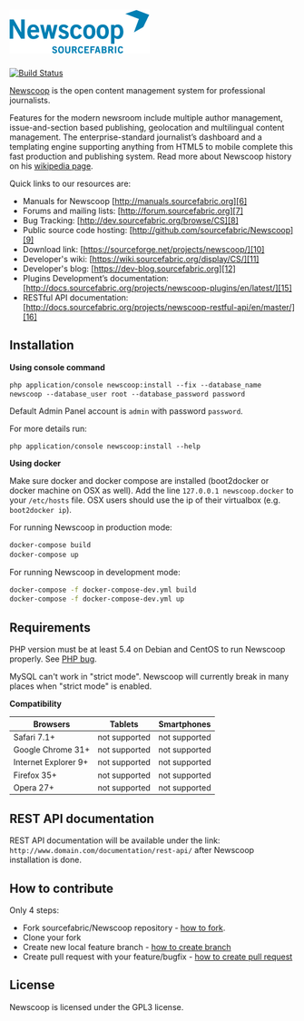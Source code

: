 <a href="http://www.sourcefabric.org/en/newscoop/">![Logo](newscoop/admin-style/images/newscoop_logo_big.png)
===
[![Build Status](https://travis-ci.org/sourcefabric/Newscoop.svg?branch=master)](https://travis-ci.org/sourcefabric/Newscoop)

[Newscoop][1] is the open content management system for professional journalists.

Features for the modern newsroom include multiple author management, issue-and-section based publishing, geolocation and multilingual content management. The enterprise-standard journalist’s dashboard and a templating engine supporting anything from HTML5 to mobile complete this fast production and publishing system. Read more about Newscoop history on his [wikipedia page][5].

Quick links to our resources are:

* Manuals for Newscoop [http://manuals.sourcefabric.org][6]
* Forums and mailing lists: [http://forum.sourcefabric.org][7]
* Bug Tracking: [http://dev.sourcefabric.org/browse/CS][8]
* Public source code hosting: [http://github.com/sourcefabric/Newscoop][9]
* Download link: [https://sourceforge.net/projects/newscoop/][10]
* Developer's wiki: [https://wiki.sourcefabric.org/display/CS/][11]
* Developer's blog: [https://dev-blog.sourcefabric.org][12]
* Plugins Development’s documentation: [http://docs.sourcefabric.org/projects/newscoop-plugins/en/latest/][15]
* RESTful API documentation: [http://docs.sourcefabric.org/projects/newscoop-restful-api/en/master/][16]

## Installation

**Using console command**

	php application/console newscoop:install --fix --database_name newscoop --database_user root --database_password password

Default Admin Panel account is `admin` with password `password`.

For more details run:

	php application/console newscoop:install --help

**Using docker**

Make sure docker and docker compose are installed (boot2docker or docker machine on OSX as well). Add the line ```127.0.0.1 newscoop.docker``` to your ```/etc/hosts``` file. OSX users should use the ip of their virtualbox (e.g. ```boot2docker ip```).

For running Newscoop in production mode:

```bash
docker-compose build
docker-compose up
```

For running Newscoop in development mode:

```bash
docker-compose -f docker-compose-dev.yml build
docker-compose -f docker-compose-dev.yml up
```

## Requirements

PHP version must be at least 5.4 on Debian and CentOS to run Newscoop properly. See [PHP bug][14].

MySQL can't work in "strict mode". Newscoop will currently break in many places when "strict mode" is enabled.

**Compatibility**

| Browsers | Tablets |  Smartphones |
| -------- | ------- | ----------- |
| Safari 7.1+| not supported |  not supported |
| Google Chrome 31+ |  not supported | not supported |
| Internet Explorer 9+ | not supported | not supported |
| Firefox 35+ |  not supported |  not supported |
| Opera 27+ | not supported |  not supported |

## REST API documentation

REST API documentation will be available under the link: `http://www.domain.com/documentation/rest-api/` after Newscoop installation is done.

## How to contribute

Only 4 steps:

* Fork sourcefabric/Newscoop repository - [how to fork][2].
* Clone your fork
* Create new local feature branch - [how to create branch][3]
* Create pull request with your feature/bugfix - [how to create pull request][4]

## License

Newscoop is licensed under the GPL3 license.

[1]: http://www.sourcefabric.org/en/newscoop/
[2]: https://help.github.com/articles/fork-a-repo
[3]: http://learn.github.com/p/branching.html
[4]: https://help.github.com/articles/creating-a-pull-request
[5]: http://en.wikipedia.org/wiki/Newscoop
[6]: http://manuals.sourcefabric.org
[7]: http://forum.sourcefabric.org
[8]: http://dev.sourcefabric.org/browse/CS
[9]: http://github.com/sourcefabric/Newscoop
[10]: https://sourceforge.net/projects/newscoop/
[11]: https://wiki.sourcefabric.org/display/CS/
[12]: https://dev-blog.sourcefabric.org/en/blogs/?filter=1
[13]: https://github.com/sourcefabric/Newscoop/blob/master/newscoop/docs/INSTALL-ubuntu.md
[14]: https://bugs.php.net/bug.php?id=54709
[15]: http://docs.sourcefabric.org/projects/newscoop-plugins/en/latest/
[16]: http://docs.sourcefabric.org/projects/newscoop-restful-api/en/master/
